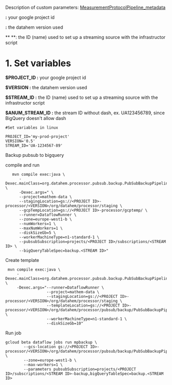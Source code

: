 Description of custom parameters: [MeasurementProtocolPipeline_metadata](./MeasurementProtocolPipeline_metadata)

**<PROJECT ID> :** your google project id

**<VERSION> :** the datahem version used

**<STREAM ID> **: the ID (name) used to set up a streaming source with the infrastructor script

# 1. Set variables

**$PROJECT_ID :** your google project id

**$VERSION :** the datahem version used

**$STREAM_ID :** the ID (name) used to set up a streaming source with the infrastructor script

**$ANUM_STREAM_ID :** the stream ID without dash, ex. UA123456789, since BigQuery doesn't allow dash

```shell
#Set variables in linux

PROJECT_ID='my-prod-project'
VERSION='0.5'
STREAM_ID='UA-1234567-89'
```


Backup pubsub to bigquery

compile and run

```shell
   mvn compile exec:java \
      -Dexec.mainClass=org.datahem.processor.pubsub.backup.PubSubBackupPipeline \
      -Dexec.args=" \
      --project=mathem-data \
      --stagingLocation=gs://<PROJECT ID>-processor/<VERSION>/org/datahem/processor/staging \
      --gcpTempLocation=gs://<PROJECT ID>-processor/gcptemp/ \
      --runner=DataflowRunner \
      --zone=europe-west1-b \
      --numWorkers=1 \
      --maxNumWorkers=1 \
      --diskSizeGb=5 \
      --workerMachineType=n1-standard-1 \
      --pubsubSubscription=projects/<PROJECT ID>/subscriptions/<STREAM ID> \
      --bigQueryTableSpec=backup.<STREAM ID>"
```

Create template

```shell
 mvn compile exec:java \
     -Dexec.mainClass=org.datahem.processor.pubsub.backup.PubSubBackupPipeline \
     -Dexec.args="--runner=DataflowRunner \
                  --project=mathem-data \
                  --stagingLocation=gs://<PROJECT ID>-processor/<VERSION>/org/datahem/processor/staging \
                  --templateLocation=gs://<PROJECT ID>-processor/<VERSION>/org/datahem/processor/pubsub/backup/PubSubBackupPipeline \
                  --workerMachineType=n1-standard-1 \
                  --diskSizeGb=10"    
```

Run job

```shell
gcloud beta dataflow jobs run mpbackup \
        --gcs-location gs://<PROJECT ID>-processor/<VERSION>/org/datahem/processor/pubsub/backup/PubSubBackupPipeline \
        --zone=europe-west1-b \
        --max-workers=1 \
        --parameters pubsubSubscription=projects/<PROJECT ID>/subscriptions/<STREAM ID>-backup,bigQueryTableSpec=backup.<STREAM ID>
```

